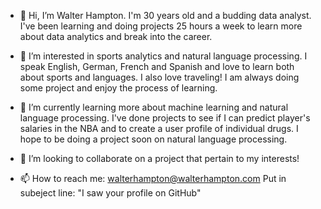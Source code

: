 - 👋 Hi, I’m Walter Hampton. I'm 30 years old and a budding data analyst. I've been learning and doing projects 25 hours a week to learn more about data analytics and break into
the career.

- 👀 I’m interested in sports analytics and natural language processing. I speak English, German, French and Spanish and love to learn both about sports and languages. I also
love traveling! I am always doing some project and enjoy the process of learning.

- 🌱 I’m currently learning more about machine learning and natural language processing. I've done projects to see if I can predict player's salaries in the NBA and to create a user profile of individual drugs. I hope to be
doing a project soon on natural language processing.

- 💞️ I’m looking to collaborate on a project that pertain to my interests!

- 📫 How to reach me: walterhampton@walterhampton.com    Put in subeject line: "I saw your profile on GitHub"

<!---
wallywanderlust/wallywanderlust is a ✨ special ✨ repository because its `README.md` (this file) appears on your GitHub profile.
You can click the Preview link to take a look at your changes.
--->
